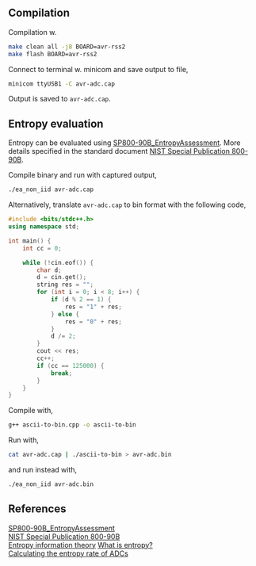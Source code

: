 ## Compilation

Compilation w.
```sh
make clean all -j8 BOARD=avr-rss2
make flash BOARD=avr-rss2
```

Connect to terminal w. minicom and save output to file,
```sh
minicom ttyUSB1 -C avr-adc.cap
```
Output is saved to `avr-adc.cap`.

## Entropy evaluation
Entropy can be evaluated using [SP800-90B_EntropyAssessment](https://github.com/usnistgov/SP800-90B_EntropyAssessment). More details specified in the standard document [NIST Special Publication 800-90B](https://nvlpubs.nist.gov/nistpubs/SpecialPublications/NIST.SP.800-90B.pdf).

Compile binary and run with captured output,
```sh
./ea_non_iid avr-adc.cap
```

Alternatively, translate `avr-adc.cap` to bin format with the following code,
```cpp
#include <bits/stdc++.h>
using namespace std;

int main() {
    int cc = 0;

    while (!cin.eof()) {
        char d;
        d = cin.get();
        string res = "";
        for (int i = 0; i < 8; i++) {
            if (d % 2 == 1) {
                res = "1" + res;
            } else {
                res = "0" + res;
            }
            d /= 2;
        }
        cout << res;
        cc++;
        if (cc == 125000) {
            break;
        }
    }
}
```

Compile with,
```sh
g++ ascii-to-bin.cpp -o ascii-to-bin
```

Run with,
```sh
cat avr-adc.cap | ./ascii-to-bin > avr-adc.bin
```

and run instead with,
```sh
./ea_non_iid avr-adc.bin
```

## References
[SP800-90B_EntropyAssessment](https://github.com/usnistgov/SP800-90B_EntropyAssessment)  
[NIST Special Publication 800-90B](https://nvlpubs.nist.gov/nistpubs/SpecialPublications/NIST.SP.800-90B.pdf)  
[Entropy information theory](https://en.wikipedia.org/wiki/Entropy_(information_theory))  
[What is entropy?](https://crypto.stackexchange.com/questions/378/what-is-entropy)  
[Calculating the entropy rate of ADCs](https://electronics.stackexchange.com/questions/404590/calculating-the-entropy-rate-of-adcs)  
